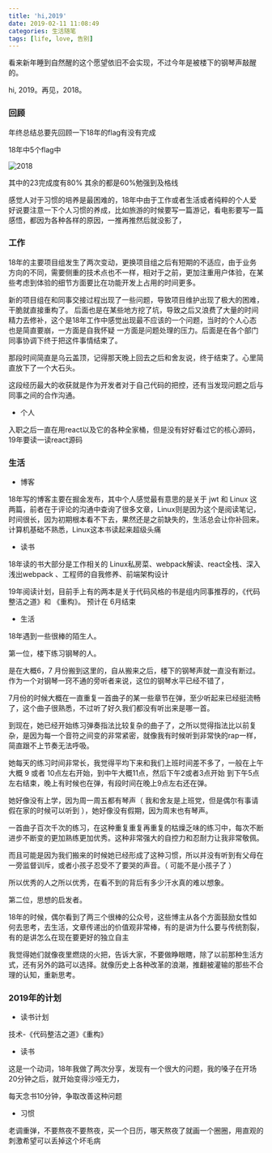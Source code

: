 ```yaml
---
title: 'hi,2019'
date: 2019-02-11 11:08:49
categories: 生活随笔
tags: [life, love, 告别]
---
```


看来新年睡到自然醒的这个愿望依旧不会实现，不过今年是被楼下的钢琴声敲醒的。

hi, 2019。再见，2018。

<!-- more -->

### 回顾

年终总结总要先回顾一下18年的flag有没有完成

18年中5个flag中 

![2018](https://user-gold-cdn.xitu.io/2019/2/12/168dfb5291a8af48?w=900&h=798&f=png&s=85734)

其中的23完成度有80% 其余的都是60%勉强到及格线

感觉人对于习惯的培养是最困难的，18年中由于工作或者生活或者纯粹的个人爱好说要注意一下个人习惯的养成，比如旅游的时候要写一篇游记，看电影要写一篇感悟，都因为各种各样的原因，一推再推然后就没影了，

### 工作

18年的主要项目组发生了两次变动，更换项目组之后有短期的不适应，由于业务方向的不同，需要侧重的技术点也不一样，相对于之前，更加注重用户体验，在某些考虑到体验的细节方面要比在功能开发上占用的时间更多。

新的项目组在和同事交接过程出现了一些问题，导致项目维护出现了极大的困难，干脆就直接重构了。 后面也是在某些地方挖了坑，导致之后又浪费了大量的时间精力去修补，这个是18年工作中感觉出现最不应该的一个问题，当时的个人心态也是简直要崩，一方面是自我怀疑 一方面是问题处理的压力。后面是在各个部门同事协调下终于把这件事情结束了。

那段时间简直是乌云盖顶，记得那天晚上回去之后和舍友说，终于结束了。心里简直放下了一个大石头。

这段经历最大的收获就是作为开发者对于自己代码的把控，还有当发现问题之后与同事之间的合作沟通。

* 个人

入职之后一直在用react以及它的各种全家桶，但是没有好好看过它的核心源码，19年要读一读react源码

### 生活

* 博客

18年写的博客主要在掘金发布，其中个人感觉最有意思的是关于 jwt 和 Linux 这两篇，前者在于评论的沟通中查询了很多文章，Linux则是因为这个是阅读笔记，时间很长，因为初期根本看不下去，果然还是之前缺失的，生活总会让你补回来。计算机基础不熟悉，Linux这本书读起来超级头痛

* 读书

18年读的书大部分是工作相关的 Linux私房菜、webpack解读、react全栈、深入浅出webpack 、工程师的自我修养、前端架构设计

19年阅读计划，目前手上有的两本是关于代码风格的书是组内同事推荐的，《代码整洁之道》和 《重构》。 预计在 6月结束

* 生活

18年遇到一些很棒的陌生人。

第一位，楼下练习钢琴的人。 

是在大概6，7 月份搬到这里的，自从搬来之后，楼下的钢琴声就一直没有断过。 作为一个对钢琴一窍不通的旁听者来说，这位的钢琴水平已经不错了，

7月份的时候大概在一直重复一首曲子的某一些章节在弹，至少听起来已经挺流畅了，这个曲子很熟悉，不过听了好久我们都没有听出来是哪一首。

到现在，她已经开始练习弹奏指法比较复杂的曲子了，之所以觉得指法比以前复杂，是因为每一个音符之间变的非常紧密，就像我有时候听到非常快的rap一样，简直跟不上节奏无法呼吸。

她每天的练习时间非常长，我觉得平均下来和我们上班时间差不多了，一般在上午大概 9 或者 10点左右开始，到中午大概11点，然后下午2或者3点开始 到下午5点左右结束，晚上有时候也在弹，有段时间在晚上9点左右还在弹。

她好像没有上学，因为周一周五都有琴声（ 我和舍友是上班党，但是偶尔有事请假在家的时候可以听到 ），她好像没有假期，因为周末也有琴声。

一首曲子百次千次的练习，在这种重复重复再重复的枯燥乏味的练习中，每次不断进步不断变的更加熟练更加优秀。这种非常强大的自控力和忍耐力让我非常敬佩。

而且可能是因为我们搬来的时候她已经形成了这种习惯，所以并没有听到有父母在一旁监督训斥，或者小孩子忍受不了要哭的声音。（ 可能不是小孩子了 ）

所以优秀的人之所以优秀，在看不到的背后有多少汗水真的难以想象。

第二位，思想的启发者。

18年的时候，偶尔看到了两三个很棒的公众号，这些博主从各个方面鼓励女性如何去思考，去生活，文章传递出的价值观非常棒，有的是讲为什么要与传统割裂，有的是讲怎么在现在要更好的独立自主

我觉得她们就像夜里燃烧的火把，告诉大家，不要做睁眼瞎，除了以前那种生活方式，还有另外的路可以选择。就像历史上各种改革的浪潮，推翻被灌输的那些不合理的认知，重新思考。

### 2019年的计划

* 读书计划

技术-《代码整洁之道》《重构》

* 读书

这是一个动词，18年我做了两次分享，发现有一个很大的问题，我的嗓子在开场20分钟之后，就开始变得沙哑无力，

每天念书10分钟，争取改善这种问题

* 习惯

老调重弹，不要熬夜不要熬夜，买一个日历，哪天熬夜了就画一个圈圈，用直观的刺激希望可以丢掉这个坏毛病
